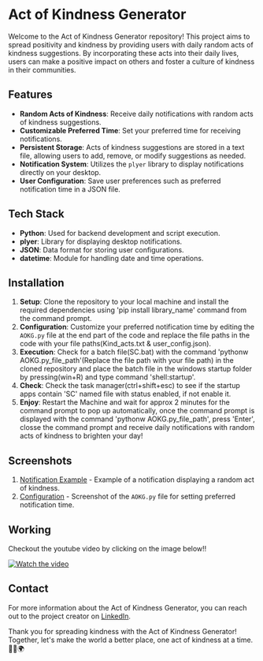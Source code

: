 # Act of Kindness Generator

Welcome to the Act of Kindness Generator repository! This project aims to spread positivity and kindness by providing users with daily random acts of kindness suggestions. By incorporating these acts into their daily lives, users can make a positive impact on others and foster a culture of kindness in their communities.

## Features
- **Random Acts of Kindness**: Receive daily notifications with random acts of kindness suggestions.
- **Customizable Preferred Time**: Set your preferred time for receiving notifications.
- **Persistent Storage**: Acts of kindness suggestions are stored in a text file, allowing users to add, remove, or modify suggestions as needed.
- **Notification System**: Utilizes the `plyer` library to display notifications directly on your desktop.
- **User Configuration**: Save user preferences such as preferred notification time in a JSON file.

## Tech Stack
- **Python**: Used for backend development and script execution.
- **plyer**: Library for displaying desktop notifications.
- **JSON**: Data format for storing user configurations.
- **datetime**: Module for handling date and time operations.

## Installation
1. **Setup**: Clone the repository to your local machine and install the required dependencies using 'pip install library_name' command from the command prompt.
2. **Configuration**: Customize your preferred notification time by editing the `AOKG.py` file at the end part of the code and replace the file paths in the code with your file paths(Kind_acts.txt & user_config.json).
3. **Execution**: Check for a batch file(SC.bat) with the command 'pythonw AOKG.py_file_path'(Replace the file path with your file path) in the cloned repository and place the batch file in the windows startup folder by pressing(win+R) and type command 'shell:startup'.  
4. **Check**: Check the task manager(ctrl+shift+esc) to see if the startup apps contain 'SC' named file with status enabled, if not enable it. 
5. **Enjoy**: Restart the Machine and wait for approx 2 minutes for the command prompt to pop up automatically, once the command prompt is displayed with the command 'pythonw AOKG.py_file_path', press 'Enter', closse the command prompt and receive daily notifications with random acts of kindness to brighten your day!

## Screenshots
1. [Notification Example](#) - Example of a notification displaying a random act of kindness.
2. [Configuration](#) - Screenshot of the `AOKG.py` file for setting preferred notification time.

## Working 
Checkout the youtube video by clicking on the image below!!

[![Watch the video](https://img.youtube.com/vi/HMUlhZm2rI8/maxresdefault.jpg)](https://youtu.be/HMUlhZm2rI8) 
## Contact
For more information about the Act of Kindness Generator, you can reach out to the project creator on [LinkedIn](https://www.linkedin.com/in/ayush-mayekar-b9b883284).

Thank you for spreading kindness with the Act of Kindness Generator! Together, let's make the world a better place, one act of kindness at a time. 🌟🤝🌍
